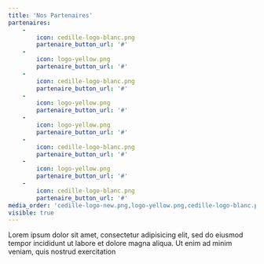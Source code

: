 ```yaml
---
title: 'Nos Partenaires'
partenaires:
    -
        icon: cedille-logo-blanc.png
        partenaire_button_url: '#'
    -
        icon: logo-yellow.png
        partenaire_button_url: '#'
    -
        icon: cedille-logo-blanc.png
        partenaire_button_url: '#'
    -
        icon: logo-yellow.png
        partenaire_button_url: '#'
    -
        icon: logo-yellow.png
        partenaire_button_url: '#'
    -
        icon: cedille-logo-blanc.png
        partenaire_button_url: '#'
    -
        icon: logo-yellow.png
        partenaire_button_url: '#'
    -
        icon: cedille-logo-blanc.png
        partenaire_button_url: '#'
media_order: 'cedille-logo-new.png,logo-yellow.png,cedille-logo-blanc.png'
visible: true
---
```


Lorem ipsum dolor sit amet, consectetur adipisicing elit, sed do eiusmod tempor incididunt ut labore et
dolore magna aliqua. Ut enim ad minim veniam, quis nostrud exercitation
